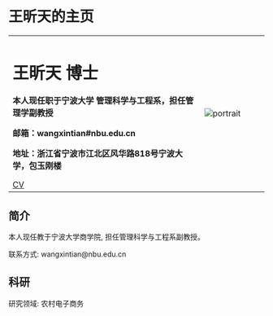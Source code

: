 <h1>
    <a name="王昕天的主页" class="md-header-anchor"></a>
    <span>王昕天的主页 </span>
  </h1>
<table>
  <tr>
    <td width="75%">
      <h1>王昕天 博士</h1>
      <p><b>本人现任职于宁波大学 管理科学与工程系，担任管理学副教授</b></p>
      <p><b>邮箱：wangxintian#nbu.edu.cn</b></p>
      <p><b>地址：浙江省宁波市江北区风华路818号宁波大学，包玉刚楼</b></p>
      <div class="s-component-content"><a class="s-common-button  s-font-body s-action-button" href="https://wangxt120.github.io/wangxt120/cvuoload.pdf" data-component="button" target="_blank">CV</a></div>
    </td>
    <td width="25%">
      <img src="https://wangxt120.github.io/wangxt120/IMG_5284.jpg" alt="portrait" style="zoom:100%"> 
    </td>
  </tr>
</table>



<div id='write'  class=''>
  <h2>
    <a name="简介" class="md-header-anchor"></a>
    <span>简介</span>
  </h2>
  <p><span>本人现任教于宁波大学商学院, 担任管理科学与工程系副教授。</span></p>
  <p><span>联系方式: </span>
    <a>wangxintian@nbu.edu.cn</a></p>
  <h2>
    <a name="科研" class="md-header-anchor"></a>
    <span>科研</span>
  </h2>
  <p><span>研究领域: 农村电子商务</p></span>
